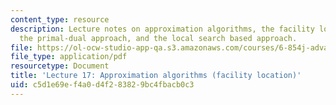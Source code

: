 ```yaml
---
content_type: resource
description: Lecture notes on approximation algorithms, the facility location problem,
  the primal-dual approach, and the local search based approach.
file: https://ol-ocw-studio-app-qa.s3.amazonaws.com/courses/6-854j-advanced-algorithms-fall-2008/c5d1e69ef4a0d4f283829bc4fbacb0c3_lec17.pdf
file_type: application/pdf
resourcetype: Document
title: 'Lecture 17: Approximation algorithms (facility location)'
uid: c5d1e69e-f4a0-d4f2-8382-9bc4fbacb0c3
---
```

